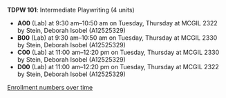 **TDPW 101**: Intermediate Playwriting (4 units)

- **A00** (Lab) at 9:30 am–10:50 am on Tuesday, Thursday at MCGIL 2322 by Stein, Deborah Isobel (A12525329)
- **B00** (Lab) at 9:30 am–10:50 am on Tuesday, Thursday at MCGIL 2330 by Stein, Deborah Isobel (A12525329)
- **C00** (Lab) at 11:00 am–12:20 pm on Tuesday, Thursday at MCGIL 2330 by Stein, Deborah Isobel (A12525329)
- **D00** (Lab) at 11:00 am–12:20 pm on Tuesday, Thursday at MCGIL 2322 by Stein, Deborah Isobel (A12525329)

[Enrollment numbers over time](./TDPW101.tsv)

